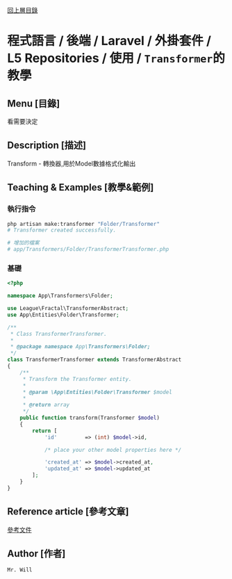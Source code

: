 [回上層目錄](../README.md)

# 程式語言 / 後端 / Laravel / 外掛套件 / L5 Repositories / 使用 / `Transformer`的教學

## **Menu [目錄]**
看需要決定

## **Description [描述]**
Transform - 轉換器,用於Model數據格式化輸出

## **Teaching & Examples [教學&範例]**
### 執行指令
```bash
php artisan make:transformer "Folder/Transformer"
# Transformer created successfully.

# 增加的檔案
# app/Transformers/Folder/TransformerTransformer.php
```

### 基礎
```php
<?php

namespace App\Transformers\Folder;

use League\Fractal\TransformerAbstract;
use App\Entities\Folder\Transformer;

/**
 * Class TransformerTransformer.
 *
 * @package namespace App\Transformers\Folder;
 */
class TransformerTransformer extends TransformerAbstract
{
    /**
     * Transform the Transformer entity.
     *
     * @param \App\Entities\Folder\Transformer $model
     *
     * @return array
     */
    public function transform(Transformer $model)
    {
        return [
            'id'         => (int) $model->id,

            /* place your other model properties here */

            'created_at' => $model->created_at,
            'updated_at' => $model->updated_at
        ];
    }
}
```

## **Reference article [參考文章]**
[參考文件](網址)

## **Author [作者]**
`Mr. Will`
